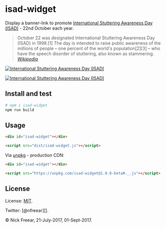 
# isad-widget

Display a banner-link to promote [International Stuttering Awareness Day (ISAD)][isad] - 22nd October each year.

> October 22 was designated International Stuttering Awareness Day (ISAD) in 1998.[1]
> The day is intended to raise public awareness of the millions of people
> – one percent of the world's population[2][3] –
> who have the speech disorder of stuttering, also known as stammering. _[Wikipedia][wiki-isad]_

[![International Stuttering Awareness Day (ISAD)][isad-2017-img]][isad]

[![International Stuttering Awareness Day (ISAD)][isad-image]][isad]

## Install and test

```sh
# npm i isad-widget
npm run build
```

## Usage

```html
<div id="isad-widget"></div>

<script src="dist/isad-widget.js"></script>
```

Via [unpkg][] - production CDN:

```html
<div id="isad-widget"></div>

<script src="https://unpkg.com/isad-widget@1.0.0-beta#._.js"></script>
```

## License

License: [MIT][].

Twitter: [@nfreear][].

© Nick Freear, 21-July-2017, 01-Sept-2017.

[ISAD]: http://www.isastutter.org/what-we-do/isad
[isad-other]: http://isad.isastutter.org/isad/
[isad-2017-img]: http://isad.isastutter.org/wp-content/uploads/2017/06/ISAD2017.gif
[bsa-isad]: http://www.stammering.org/isad
[bsa-isad-2]: http://www.stammering.org/isad.html
[bsa-r]: https://stammering.org/get-involved/help-us-raise-awareness/international-stammering-awareness-day-22nd-october
[bsa-i3]: https://stammering.org/get-involved/help-raise-awareness-and-campaign/using-isad-talk-about-stammering
[wiki-isad]: https://en.wikipedia.org/wiki/International_Stuttering_Awareness_Day
[isad-ribbon]: https://commons.wikimedia.org/wiki/File:Isad_ribbon.gif "License: CC-BY-3.0"
[isad-image]: https://upload.wikimedia.org/wikipedia/commons/b/b9/Isad_ribbon.gif

[gh]: https://github.com/nfreear/isad-widget
[gh-gaad]: https://github.com/nfreear/gaad-widget

[unpkg]: https://unpkg.com/ "unpkg is a fast content delivery network for everything on npm"
[MIT]: https://nfreear.mit-license.org/2017#!-isad-widget "MIT License | © Nick Freear, 2017-07-21, 2017-09-01"
[travis]: https://travis-ci.org/nfreear/isad-widget
[travis-icon]: https://api.travis-ci.org/nfreear/isad-widget.svg
    "Build status – Travis-CI (NPM/eslint)"
[semi]: https://github.com/Flet/semistandard
[semi-icon]: https://img.shields.io/badge/code_style-semistandard-brightgreen.svg?style=flat-square
    "Javascript coding style — 'semistandard'"

[End]: //.
